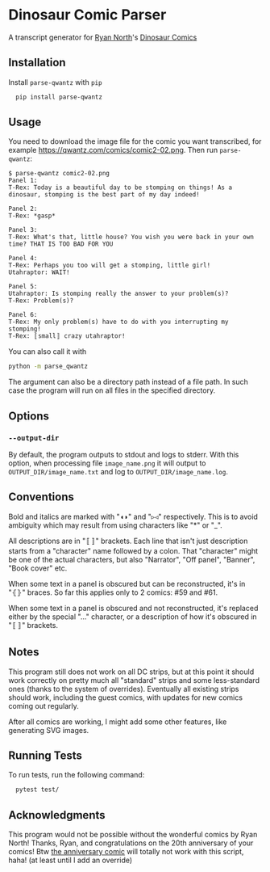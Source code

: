 # Dinosaur Comic Parser

A transcript generator for [Ryan North](https://www.ryannorth.ca/)'s [Dinosaur Comics](https://qwantz.com)

## Installation

Install `parse-qwantz` with `pip`

```bash
  pip install parse-qwantz
```

## Usage

You need to download the image file for the comic you want transcribed, for example https://qwantz.com/comics/comic2-02.png. Then run `parse-qwantz`:

```
$ parse-qwantz comic2-02.png
Panel 1:
T-Rex: Today is a beautiful day to be stomping on things! As a dinosaur, stomping is the best part of my day indeed!

Panel 2:
T-Rex: *gasp*

Panel 3:
T-Rex: What's that, little house? You wish you were back in your own time? THAT IS TOO BAD FOR YOU

Panel 4:
T-Rex: Perhaps you too will get a stomping, little girl!
Utahraptor: WAIT!

Panel 5:
Utahraptor: Is stomping really the answer to your problem(s)?
T-Rex: Problem(s)?

Panel 6:
T-Rex: My only problem(s) have to do with you interrupting my stomping!
T-Rex: 〚small〛 crazy utahraptor!
```

You can also call it with
```bash
python -m parse_qwantz
```

The argument can also be a directory path instead of a file path. In such case the program will run on all files in the specified directory.

## Options

### `--output-dir`

By default, the program outputs to stdout and logs to stderr. With this option, when processing file `image_name.png` it will output to `OUTPUT_DIR/image_name.txt` and log to `OUTPUT_DIR/image_name.log`.

## Conventions

Bold and italics are marked with "◖◗" and "▹◃" respectively. This is to avoid ambiguity which may result from using characters like "*" or "_".

All descriptions are in "〚〛" brackets. Each line that isn't just description starts from a "character" name followed by a colon. That "character" might be one of the actual characters, but also "Narrator", "Off panel", "Banner", "Book cover" etc.

When some text in a panel is obscured but can be reconstructed, it's in "⦃⦄" braces. So far this applies only to 2 comics: #59 and #61.

When some text in a panel is obscured and not reconstructed, it's replaced either by the special "…" character, or a description of how it's obscured in "〚〛" brackets.

## Notes

This program still does not work on all DC strips, but at this point it should work correctly on pretty much all "standard" strips and some less-standard ones (thanks to the system of overrides). Eventually all existing strips should work, including the guest comics, with updates for new comics coming out regularly.

After all comics are working, I might add some other features, like generating SVG images.

## Running Tests

To run tests, run the following command:

```bash
  pytest test/
```

## Acknowledgments

This program would not be possible without the wonderful comics by Ryan North! Thanks, Ryan, and congratulations on the 20th anniversary of your comics! Btw [the anniversary comic](https://qwantz.com/?comic=4005) will totally not work with this script, haha! (at least until I add an override)